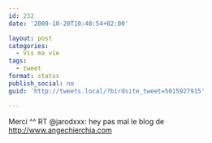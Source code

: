 ```yaml
---
id: 232
date: '2009-10-20T10:40:54+02:00'

layout: post
categories:
  - Vis ma vie
tags:
  - tweet
format: status
publish_social: no
guid: 'http://tweets.local/?birdsite_tweet=5015927915'

---
```


Merci ^^ RT @jarodxxx: hey pas mal le blog de http://www.angechierchia.com